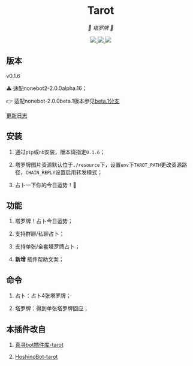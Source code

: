 <div align="center">

# Tarot

<!-- prettier-ignore-start -->
<!-- markdownlint-disable-next-line MD036 -->
_🔮 塔罗牌 🔮_
<!-- prettier-ignore-end -->

</div>

<p align="center">
  
  <a href="https://github.com/KafCoppelia/nonebot_plugin_tarot/blob/alpha/LICENSE">
    <img src="https://img.shields.io/badge/license-MIT-informational">
  </a>
  
  <a href="https://github.com/nonebot/nonebot2">
    <img src="https://img.shields.io/badge/nonebot2-2.0.0alpha.16-green">
  </a>
  
  <a href="">
    <img src="https://img.shields.io/badge/release-v0.1.6-orange">
  </a>
  
</p>

</p>

## 版本

v0.1.6

⚠ 适配nonebot2-2.0.0alpha.16；

👉 适配nonebot-2.0.0beta.1版本参见[beta.1分支](https://github.com/KafCoppelia/nonebot_plugin_tarot/tree/beta.1)

[更新日志](https://github.com/KafCoppelia/nonebot_plugin_tarot/releases/tag/v0.1.6)

## 安装

1. 通过`pip`或`nb`安装，版本请指定`0.1.6`；

2. 塔罗牌图片资源默认位于`./resource`下，设置`env`下`TAROT_PATH`更改资源路径，`CHAIN_REPLY`设置启用转发模式；

3. 占卜一下你的今日运势！🥳

## 功能

1. 塔罗牌！占卜今日运势；

2. 支持群聊/私聊占卜；

3. 支持单张/全套塔罗牌占卜；

4. **新增** 插件帮助文案；

## 命令

1. 占卜：占卜4张塔罗牌；

2. 塔罗牌：得到单张塔罗牌回应；

## 本插件改自

1. [真寻bot插件库-tarot](https://github.com/AkashiCoin/nonebot_plugins_zhenxun_bot)

2. [HoshinoBot-tarot](https://github.com/haha114514/tarot_hoshino)
